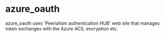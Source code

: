 azure_oauth
===========

azure_oauth uses 'Peerialism authentication HUB' web site that manages token exchanges with the Azure ACS, encryption etc.
